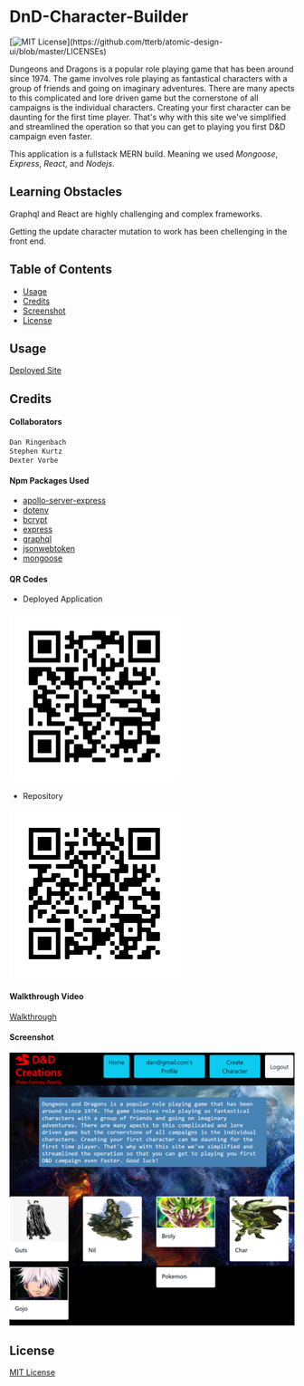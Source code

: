 # DnD-Character-Builder 

[![MIT License](https://img.shields.io/apm/l/atomic-design-ui.svg?)](https://github.com/tterb/atomic-design-ui/blob/master/LICENSEs)

Dungeons and Dragons is a popular role playing game that has been around since 1974. The game involves role playing as fantastical characters with a group of friends and going on imaginary adventures. There are many apects to this complicated and lore driven game but the cornerstone of all campaigns is the individual characters. Creating your first character can be daunting for the first time player. That's why with this site we've simplified and streamlined the operation so that you can get to playing you first D&D campaign even faster. 

This application is a fullstack MERN build. Meaning we used *Mongoose*, *Express*, *React*, and *Nodejs*.  



## Learning Obstacles

Graphql and React are highly challenging and complex frameworks.

Getting the update character mutation to work has been chellenging in the front end.


## Table of Contents

- [Usage](#usage)
- [Credits](#credits)
- [Screenshot](#screenshot)
- [License](#license)


## Usage
[Deployed Site](https://dnd-character-create.herokuapp.com/)

## Credits
#### Collaborators
    Dan Ringenbach 
    Stephen Kurtz
    Dexter Vorbe

#### Npm Packages Used

- [apollo-server-express](https://www.npmjs.com/package/apollo-server-express)
- [dotenv](https://www.npmjs.com/package/dotenv)
- [bcrypt](https://www.npmjs.com/package/bcrypt)
- [express](https://www.npmjs.com/package/express)
- [graphql](https://www.npmjs.com/package/graphql)
- [jsonwebtoken](https://www.npmjs.com/package/jsonwebtoken)
- [mongoose](https://www.npmjs.com/package/mongoose)

#### QR Codes
-  Deployed Application

![Deployed QR Code](/images/deployedqr.png "Deployed QR Code")

- Repository

![Repositiory QR Code](/images/repoqr.png "Repo QR Code")

#### Walkthrough Video

[Walkthrough](https://drive.google.com/file/d/1EmrPgJchC7L-COl1nmdPKk-NHLPlStwR/view)

#### Screenshot 

![Screenshot](/images/screenshot.png "Screenshot")


## License

[MIT License](license.txt)